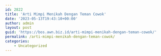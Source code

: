 ```yaml
---
id: 2822
title: 'Arti Mimpi Menikah Dengan Teman Cowok'
date: '2023-05-13T19:43:10+00:00'
author: admin
layout: post
guid: 'https://bos.awn.biz.id/arti-mimpi-menikah-dengan-teman-cowok/'
permalink: /arti-mimpi-menikah-dengan-teman-cowok/
categories:
    - Uncategorized
---
```


